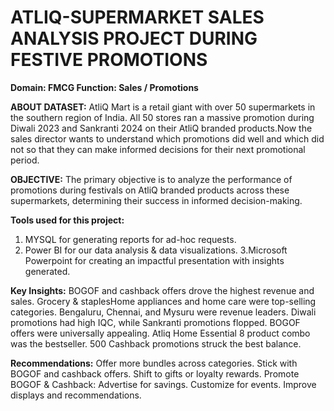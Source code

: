 # ATLIQ-SUPERMARKET SALES ANALYSIS PROJECT DURING FESTIVE PROMOTIONS
**Domain: FMCG Function: Sales / Promotions**

**ABOUT DATASET:** AtliQ Mart is a retail giant with over 50 supermarkets in the southern region of India. All 50 stores ran a massive promotion during Diwali 2023 and Sankranti 2024 on their AtliQ branded products.Now the sales director wants to understand which promotions did well and which did not so that they can make informed decisions for their next promotional period.

**OBJECTIVE:** The primary objective is to analyze the performance of promotions during festivals on AtliQ branded products across these supermarkets, determining their success in informed decision-making.

**Tools used for this project:** 
1. MYSQL for generating reports for ad-hoc requests.
2. Power BI for our data analysis & data visualizations.
3.Microsoft Powerpoint for creating an impactful presentation with insights generated. 

**Key Insights:**
BOGOF and cashback offers drove the highest revenue and sales.
Grocery & staplesHome appliances and home care were top-selling categories.
Bengaluru, Chennai, and Mysuru were revenue leaders.
Diwali promotions had high IQC, while Sankranti promotions flopped.
BOGOF offers were universally appealing.
Atliq Home Essential 8 product combo was the bestseller.
500 Cashback promotions struck the best balance.

**Recommendations:**
Offer more bundles across categories.
Stick with BOGOF and cashback offers.
Shift to gifts or loyalty rewards.
Promote BOGOF & Cashback: Advertise for savings.
Customize for events.
Improve displays and recommendations.










